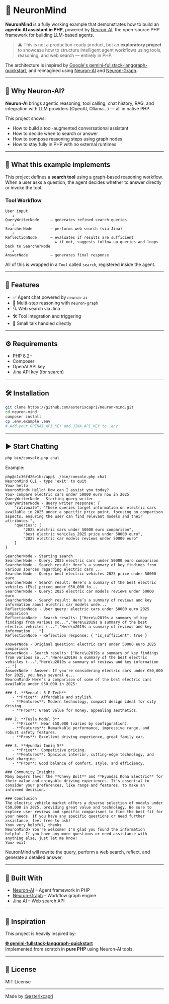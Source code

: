 # 🧠 NeuronMind

**NeuronMind** is a fully working example that demonstrates how to build an **agentic AI assistant in PHP**, powered by [Neuron-AI](https://github.com/inspector-apm/neuron-ai), the open-source PHP framework for building LLM-based agents.

> ⚠️ This is not a production-ready product, but an **exploratory project** to showcase how to structure intelligent agent workflows using tools, reasoning, and web search — entirely in PHP.

The architecture is inspired by [Google's gemini-fullstack-langgraph-quickstart](https://github.com/google-gemini/gemini-fullstack-langgraph-quickstart), and reimagined using [Neuron-AI](https://github.com/inspector-apm/neuron-ai) and [Neuron-Graph](https://codeberg.org/sixty-nine/neuron-graph).

---

## 🚀 Why Neuron-AI?

**Neuron-AI** brings agentic reasoning, tool calling, chat history, RAG, and integration with LLM providers (OpenAI, Ollama...) — all in native PHP.

This project shows:

- How to build a tool-augmented conversational assistant
- How to decide when to search or answer
- How to compose reasoning steps using graph nodes
- How to stay fully in PHP with no external runtimes

---

## 🧩 What this example implements

This project defines a **search tool** using a graph-based reasoning workflow. When a user asks a question, the agent decides whether to answer directly or invoke the tool.

### Tool Workflow

```
User input
   ↓
QueryWriterNode     → generates refined search queries
   ↓
SearcherNode        → performs web search (via Jina)
   ↓
ReflectionNode      → evaluates if results are sufficient
                      ↳ if not, suggests follow-up queries and loops back to SearcherNode
   ↓
AnswerNode          → generates final response
```

All of this is wrapped in a `Tool` called `search`, registered inside the agent.

---

## 🧠 Features

- ✅ Agent chat powered by `neuron-ai`
- 🔁 Multi-step reasoning with `neuron-graph`
- 🔍 Web search via Jina
- 🛠️ Tool integration and triggering
- 💬 Small talk handled directly

---

## ⚙️ Requirements

- PHP 8.2+
- Composer
- OpenAI API key
- Jina API key (for search)

---

## 🛠️ Installation

```bash
git clone https://github.com/asterixcapri/neuron-mind.git
cd neuron-mind
composer install
cp .env.example .env
# Add your OPENAI_API_KEY and JINA_API_KEY to .env
```

---

## ▶️ Start Chatting

```bash
php bin/console.php chat
```

Example:

```text
php@c1c36fd26e1b:/app$ ./bin/console.php chat
NeuronMind CLI - type 'exit' to quit
You> hello
NeuronMind> Hello! How can I assist you today?
You> compare electric cars under 50000 euro now in 2025
QueryWriterNode - Starting query writer
QueryWriterNode - Query writer response: {
    "rationale": "These queries target information on electric cars available in 2025 under a specific price point, focusing on comparison aspects, ensuring the user can find relevant models and their attributes.",
    "queries": [
        "2025 electric cars under 50000 euro comparison",
        "best electric vehicles 2025 price under 50000 euro",
        "2025 electric car models reviews under 50000 euro"
    ]
}

SearcherNode - Starting search
SearcherNode - Query: 2025 electric cars under 50000 euro comparison
SearcherNode - Search result: Here’s a summary of key findings from various sources regarding electric cars ...
SearcherNode - Query: best electric vehicles 2025 price under 50000 euro
SearcherNode - Search result: Here’s a summary of the best electric vehicles (EVs) priced under €50,000 fo...
SearcherNode - Query: 2025 electric car models reviews under 50000 euro
SearcherNode - Search result: Here’s a summary of reviews and key information about electric car models unde...
ReflectionNode - User query: electric cars under 50000 euro 2025 comparison
ReflectionNode - Search results: ["Here\u2019s a summary of key findings from various so...","Here\u2019s a summary of the best electric vehicles (...","Here\u2019s a summary of reviews and key information ..."]
ReflectionNode - Reflection response: { "is_sufficient": true }

AnswerNode - Original question: electric cars under 50000 euro 2025 comparison
AnswerNode - Search results: ["Here\u2019s a summary of key findings from various so...","Here\u2019s a summary of the best electric vehicles (...","Here\u2019s a summary of reviews and key information ..."]
AnswerNode - Answer: If you're considering electric cars under €50,000 for 2025, you have several e...
NeuronMind> Here’s a comparison of some of the best electric cars available under €50,000 in 2025:

### 1. **Renault 5 E-Tech**
   - **Price**: Affordable and stylish.
   - **Features**: Modern technology, compact design ideal for city driving.
   - **Pros**: Great value for money, appealing aesthetics.

### 2. **Tesla Model 3**
   - **Price**: Near €50,000 (varies by configuration).
   - **Features**: Remarkable performance, impressive range, and robust safety features.
   - **Pros**: Excellent driving experience, great family car.

### 3. **Hyundai Ioniq 5**
   - **Price**: Competitive pricing.
   - **Features**: Spacious interior, cutting-edge technology, and fast charging.
   - **Pros**: Good balance of comfort, style, and efficiency.

### Community Insights
Many buyers favor the **Chevy Bolt** and **Hyundai Kona Electric** for their value and enjoyable driving experiences. It's essential to consider your preferences, like range and features, to make an informed decision.

### Conclusion
The electric vehicle market offers a diverse selection of models under €50,000 in 2025, providing great value and technology. Be sure to explore user reviews and specific comparisons to find the best fit for your needs. If you have any specific questions or need further assistance, feel free to ask!
You> very helpful, thanks
NeuronMind> You're welcome! I'm glad you found the information helpful. If you have any more questions or need assistance with anything else, just let me know!
You> exit
```

NeuronMind will rewrite the query, perform a web search, reflect, and generate a detailed answer.

---

## 🧱 Built With

- [Neuron-AI](https://github.com/inspector-apm/neuron-ai) – Agent framework in PHP
- [Neuron-Graph](https://codeberg.org/sixty-nine/neuron-graph) – Workflow graph engine
- [Jina AI](https://jina.ai) – Web search API

---

## 🧠 Inspiration

This project is heavily inspired by:

**[🌐 gemini-fullstack-langgraph-quickstart](https://github.com/google-gemini/gemini-fullstack-langgraph-quickstart)**  
Implemented from scratch in **pure PHP** using Neuron-AI tools.

---

## 📄 License

MIT License

---

Made by [@asterixcapri](https://github.com/asterixcapri)
